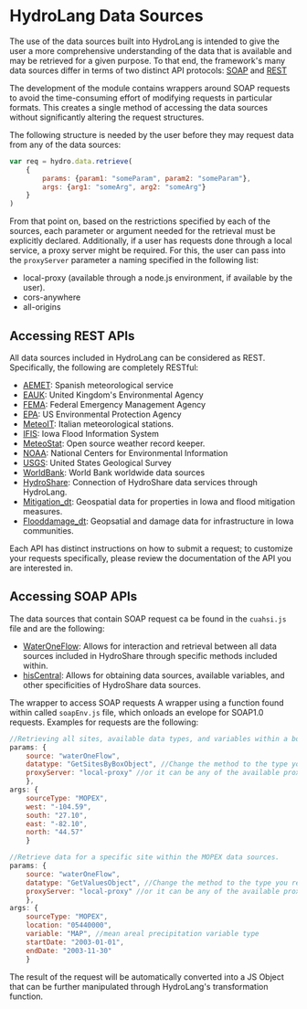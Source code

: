 # HydroLang Data Sources
The use of the data sources built into HydroLang is intended to give the user a more comprehensive understanding of the data that is available and may be retrieved for a given purpose. To that end, the framework's many data sources differ in terms of two distinct API protocols: [SOAP](https://www.ibm.com/docs/en/sc-and-ds/8.1.0?topic=stack-simple-object-access-protocol) and [REST](https://www.ibm.com/docs/en/dsm?topic=configuration-universal-cloud-rest-api-protocol)

The development of the module contains wrappers around SOAP requests to avoid the time-consuming effort of modifying requests in particular formats. This creates a single method of accessing the data sources without significantly altering the request structures.

The following structure is needed by the user before they may request data from any of the data sources: 

```javascript
var req = hydro.data.retrieve(
    {
        params: {param1: "someParam", param2: "someParam"},
        args: {arg1: "someArg", arg2: "someArg"}
    }
)
```

From that point on, based on the restrictions specified by each of the sources, each parameter or argument needed for the retrieval must be explicitly declared. Additionally, if a user has requests done through a local service, a proxy server might be required. For this, the user can pass into the `proxyServer` parameter a naming specified in the following list:
* local-proxy (available through a node.js environment, if available by the user).
* cors-anywhere
* all-origins

## Accessing REST APIs
All data sources included in HydroLang can be considered as REST. Specifically, the following are completely RESTful:
* [AEMET](https://opendata.aemet.es/centrodedescargas/inicio): Spanish meteorological service
* [EAUK](https://www.api.gov.uk/ea/#environment-agency): United Kingdom's Environmental Agency
* [FEMA](https://www.fema.gov/about/openfema/api): Federal Emergency Management Agency
* [EPA](https://www.epa.gov/enviro/web-services): US Environmental Protection Agency
* [MeteoIT](https://www.meteonetwork.it/): Italian meteorological stations.
* [IFIS](https://ifis.iowafloodcenter.org/ifis/ws/): Iowa Flood Information System
* [MeteoStat](https://meteostat.net/en/): Open source weather record keeper.
* [NOAA](https://www.ncdc.noaa.gov/cdo-web/webservices/v2): National Centers for Environmental Information
* [USGS](https://www.usgs.gov/products/web-tools/apis): United States Geological Survey
* [WorldBank](https://datahelpdesk.worldbank.org/knowledgebase/articles/889392-about-the-indicators-api-documentation): World Bank worldwide data sources
* [HydroShare](https://help.hydroshare.org/introduction-to-hydroshare/getting-started/use-the-api/): Connection of HydroShare data services through HydroLang.
* [Mitigation_dt](https://hydroinformatics.uiowa.edu/lab/midas/): Geospatial data for properties in Iowa and flood mitigation measures.
* [Flooddamage_dt](https://hydroinformatics.uiowa.edu/lab/fidas/): Geopsatial and damage data for infrastructure in Iowa communities.

Each API has distinct instructions on how to submit a request; to customize your requests specifically, please review the documentation of the API you are interested in.

## Accessing SOAP APIs
The data sources that contain SOAP request ca be found in the `cuahsi.js` file and are the following:
* [WaterOneFlow](https://his.cuahsi.org/wofws.html): Allows for interaction and retrieval between all data sources included in HydroShare through specific methods included within.
* [hisCentral](https://hiscentral.cuahsi.org/): Allows for obtaining data sources, available variables, and other specificities of HydroShare data sources.

The wrapper to access SOAP requests A wrapper using a function found within called `soapEnv.js` file, which onloads an evelope for SOAP1.0 requests. Examples for requests are the following:

```javascript
//Retrieving all sites, available data types, and variables within a bounding box
params: {
    source: "waterOneFlow",
    datatype: "GetSitesByBoxObject", //Change the method to the type you require 
    proxyServer: "local-proxy" //or it can be any of the available proxies or user-tailored
    },
args: {
    sourceType: "MOPEX",
    west: "-104.59",
    south: "27.10",
    east: "-82.10",
    north: "44.57"
    }
```

```javascript
//Retrieve data for a specific site within the MOPEX data sources.
params: {
    source: "waterOneFlow",
    datatype: "GetValuesObject", //Change the method to the type you require 
    proxyServer: "local-proxy" //or it can be any of the available proxies or user-tailored
    },
args: {
    sourceType: "MOPEX",
    location: "05440000",
    variable: "MAP", //mean areal precipitation variable type
    startDate: "2003-01-01",
    endDate: "2003-11-30"
    }
```

The result of the request will be automatically converted into a JS Object that can be further manipulated through HydroLang's transformation function.